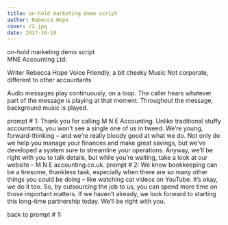 ```yaml
---
title: on-hold marketing demo script
author: Rebecca Hope
cover: /2.jpg
date: 2017-10-18
---
```


on-hold marketing demo script	
MNE Accounting Ltd: 

<!--more-->


Writer	Rebecca Hope
Voice	Friendly, a bit cheeky
Music	Not corporate, different to other accountants

Audio messages play continuously, on a loop. The caller hears whatever part of the message is playing at that moment. Throughout the message, background music is played. 

prompt # 1:
Thank you for calling M N E Accounting. Unlike traditional stuffy accountants, you won’t see a single one of us in tweed. We’re young, forward-thinking – and we’re really bloody good at what we do. Not only do we help you manage your finances and make great savings, but we’ve developed a system sure to streamline your operations. Anyway, we’ll be right with you to talk details, but while you’re waiting, take a look at our website – M N E accounting.co.uk.
prompt # 2:
We know bookkeeping can be a tiresome, thankless task, especially when there are so many other things you could be doing – like watching cat videos on YouTube. It’s okay, we do it too. So, by outsourcing the job to us, you can spend more time on those important matters. If we haven’t already, we look forward to starting this long-time partnership today. We’ll be right with you. 

back to prompt # 1: